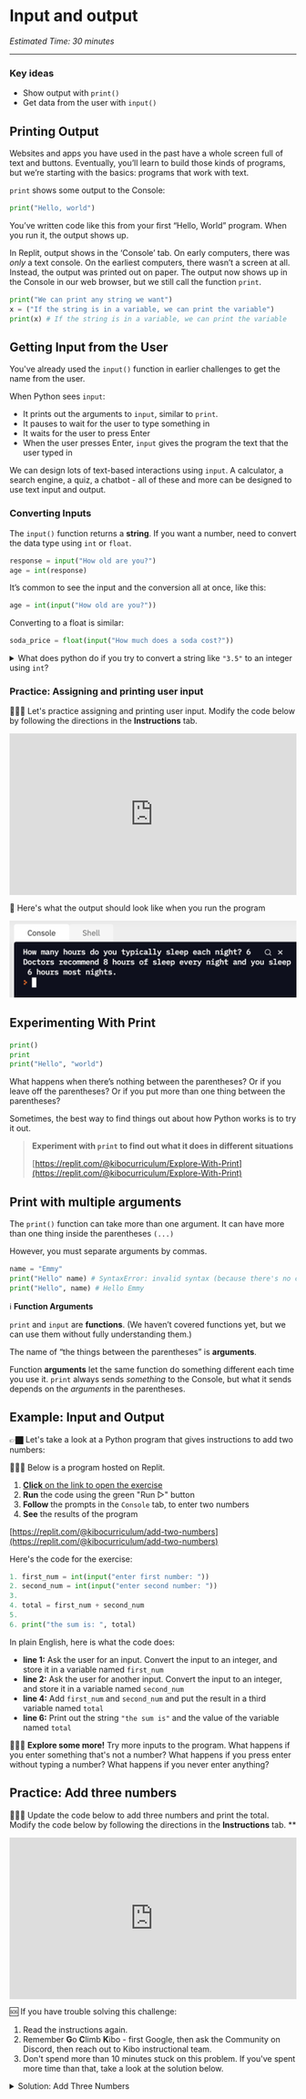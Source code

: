 # Input and output

_Estimated Time: 30 minutes_

---

### Key ideas

- Show output with `print()`
- Get data from the user with `input()`

## Printing Output

Websites and apps you have used in the past have a whole screen full of text and buttons. Eventually, you’ll learn to build those kinds of programs, but we’re starting with the basics: programs that work with text.

`print` shows some output to the Console:

```python
print("Hello, world")
```

You’ve written code like this from your first “Hello, World” program. When you run it, the output shows up.

In Replit, output shows in the ‘Console’ tab. On early computers, there was _only_ a text console. On the earliest computers, there wasn’t a screen at all. Instead, the output was printed out on paper. The output now shows up in the Console in our web browser, but we still call the function `print`.

```python
print("We can print any string we want")
x = ("If the string is in a variable, we can print the variable")
print(x) # If the string is in a variable, we can print the variable
```

## Getting Input from the User

You've already used the `input()` function in earlier challenges to get the name from the user.

When Python sees `input`:

- It prints out the arguments to `input`, similar to `print`.
- It pauses to wait for the user to type something in
- It waits for the user to press Enter
- When the user presses Enter, `input` gives the program the text that the user typed in

We can design lots of text-based interactions using `input`. A calculator, a search engine, a quiz, a chatbot - all of these and more can be designed to use text input and output.

### Converting Inputs

The `input()` function returns a **string**. If you want a number, need to convert the data type using `int` or `float`.

```python
response = input("How old are you?")
age = int(response)
```

It’s common to see the input and the conversion all at once, like this:

```python
age = int(input("How old are you?"))
```

Converting to a float is similar:

```python
soda_price = float(input("How much does a soda cost?"))
```

<details>
<summary>What does python do if you try to convert a string like <code>"3.5"</code> to an integer using <code>int</code>?
</summary>

```python
int("3.5") # ValueError: invalid literal for int() with base 10: '3.5'
```

⚠️  Python doesn’t want to accidentally lose information. Instead of guessing whether you want to round up or down, it raises a `ValueError` and halts the program.

</details>

### Practice: Assigning and printing user input

<aside>

👩🏿‍💻 Let's practice assigning and printing user input. Modify the code below by following the directions in the **Instructions** tab.

</aside>

<div style="position: relative; padding-bottom: 56.25%; height: 0;"><iframe src="https://replit.com/team/tk12-fpwp/W13-Input-Hours-of-Sleep" frameborder="0" webkitallowfullscreen mozallowfullscreen allowfullscreen style="position: absolute; top: 0; left: 0; width: 100%; height: 100%;"></iframe></div>

<aside>

📌 Here's what the output should look like when you run the program

![p15.png](p15.png)

</aside>

## Experimenting With Print

```python
print()
print
print("Hello", "world")
```

What happens when there’s nothing between the parentheses? Or if you leave off the parentheses? Or if you put more than one thing between the parentheses?

Sometimes, the best way to find things out about how Python works is to try it out.

> **Experiment with `print` to find out what it does in different situations**
>
> [https://replit.com/@kibocurriculum/Explore-With-Print](https://replit.com/@kibocurriculum/Explore-With-Print)

## Print with multiple arguments

The `print()` function can take more than one argument. It can have more than one thing inside the parentheses `(...)`

However, you must separate arguments by commas.

```python
name = "Emmy"
print("Hello" name) # SyntaxError: invalid syntax (because there's no comma)
print("Hello", name) # Hello Emmy
```

<aside>

ℹ️ **Function Arguments**

`print` and `input` are **functions**. (We haven’t covered functions yet, but we can use them without fully understanding them.)

The name of “the things between the parentheses” is **arguments**.

Function **arguments** let the same function do something different each time you use it. `print` always sends _something_ to the Console, but what it sends depends on the _arguments_ in the parentheses.

</aside>

## Example: Input and Output

<aside>

👉🏿 Let's take a look at a Python program that gives instructions to add two numbers:

👩🏿‍💻 Below is a program hosted on Replit.

1. [**Click** on the link to open the exercise](https://replit.com/@kibocurriculum/add-two-numbers)
2. **Run** the code using the green "Run ▷" button
3. **Follow** the prompts in the `Console` tab, to enter two numbers
4. **See** the results of the program

[https://replit.com/@kibocurriculum/add-two-numbers](https://replit.com/@kibocurriculum/add-two-numbers)

</aside>

Here's the code for the exercise:

```python
1. first_num = int(input("enter first number: "))
2. second_num = int(input("enter second number: "))
3.
4. total = first_num + second_num
5.
6. print("the sum is: ", total)

```

In plain English, here is what the code does:

- **line 1:** Ask the user for an input. Convert the input to an integer, and store it in a variable named `first_num`
- **line 2:** Ask the user for another input. Convert the input to an integer, and store it in a variable named `second_num`
- **line 4:** Add `first_num` and `second_num` and put the result in a third variable named `total`
- **line 6:** Print out the string `"the sum is"` and the value of the variable named `total`

<aside>

🧑🏿‍🔬 **Explore some more!**
Try more inputs to the program. What happens if you enter something that's not a number? What happens if you press enter without typing a number? What happens if you never enter anything?

</aside>

</aside>

## Practice: Add three numbers

<aside>

👩🏿‍💻 Update the code below to add three numbers and print the total. Modify the code below by following the directions in the **Instructions** tab.
\*\*

</aside>

<div style="position: relative; padding-bottom: 56.25%; height: 0;"><iframe src="https://replit.com/team/tk12-fpwp/W14-Add-Three-Numbers" frameborder="0" webkitallowfullscreen mozallowfullscreen allowfullscreen style="position: absolute; top: 0; left: 0; width: 100%; height: 100%;"></iframe></div>

<aside>

🆘 If you have trouble solving this challenge:

1. Read the instructions again.
2. Remember **G**o **C**limb **K**ibo - first Google, then ask the Community on Discord, then reach out to Kibo instructional team.
3. Don't spend more than 10 minutes stuck on this problem. If you've spent more time than that, take a look at the solution below.

</aside>

<details><summary>Solution: Add Three Numbers</summary>

```python
first_num = int(input("enter first number: "))
second_num = int(input("enter second number: "))
third_num = int(input("enter third number: "))

# change the line below
total = first_num + second_num + third_num

# edit the text that will show up
print("the sum of the three numbers is: ", total)
```

</details>
